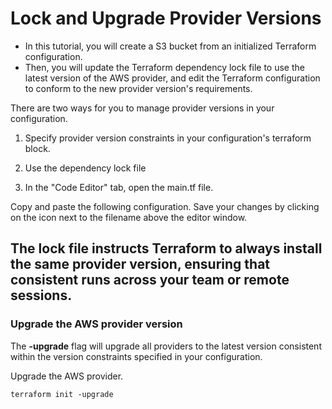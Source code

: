 # Lock and Upgrade Provider Versions

- In this tutorial, you will create a S3 bucket from an initialized Terraform configuration. 
- Then, you will update the Terraform dependency lock file to use the latest version of the AWS provider, and edit the Terraform configuration to conform to the new provider version's requirements.

There are two ways for you to manage provider versions in your configuration.

1. Specify provider version constraints in your configuration's terraform block.
2. Use the dependency lock file


1. In the "Code Editor" tab, open the main.tf file.

Copy and paste the following configuration. Save your changes by clicking on the icon next to the filename above the editor window.

## The lock file instructs Terraform to always install the same provider version, ensuring that consistent runs across your team or remote sessions.

### Upgrade the AWS provider version
The __-upgrade__ flag will upgrade all providers to the latest version consistent within the version constraints specified in your configuration.

Upgrade the AWS provider.

```
terraform init -upgrade
```

